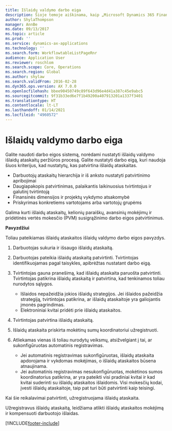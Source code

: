 ```yaml
---
title: Išlaidų valdymo darbo eiga
description: Šioje temoje aiškinama, kaip „Microsoft Dynamics 365 Finance“ galima naudoti darbo eigos sistemą, norint nustatyti išlaidų valdymo išlaidų ataskaitų peržiūros procesą.
author: ShylaThompson
manager: AnnBe
ms.date: 09/13/2017
ms.topic: article
ms.prod: ''
ms.service: dynamics-ax-applications
ms.technology: ''
ms.search.form: WorkflowtableListPageRnr
audience: Application User
ms.reviewer: roschlom
ms.search.scope: Core, Operations
ms.search.region: Global
ms.author: shylaw
ms.search.validFrom: 2016-02-28
ms.dyn365.ops.version: AX 7.0.0
ms.openlocfilehash: bbee90450749c89f643d96e4d41a387c45e9abc5
ms.sourcegitcommit: 9f31b33ed6e7f1b49200a407913201a1337f3401
ms.translationtype: HT
ms.contentlocale: lt-LT
ms.lasthandoff: 01/14/2021
ms.locfileid: "4960572"
---
```

# <a name="expense-management-workflow"></a>Išlaidų valdymo darbo eiga

Galite naudoti darbo eigos sistemą, norėdami nustatyti išlaidų valdymo išlaidų ataskaitų peržiūros procesą. Galite nustatyti darbo eigą, kuri naudoja šiuos kriterijus, kad nustatytų, kas patvirtina išlaidų ataskaitas.

- Darbuotojų ataskaitų hierarchija ir iš anksto nustatyti patvirtinimo apribojimai
- Daugiapakopis patvirtinimas, palaikantis laikinuosius tvirtintojus ir galutinį tvirtintoją
- Finansinės dimensijos ir projektų vykdymo atsakomybė
- Priskyrimas konkretiems vartotojams arba vartotojų grupėms

Galima kurti išlaidų ataskaitų, kelionių paraiškų, avansinių mokėjimų ir pridėtinės vertės mokesčio (PVM) susigrąžinimo darbo eigos patvirtinimus.

**Pavyzdžiui**

Toliau pateikiamas išlaidų ataskaitos išlaidų valdymo darbo eigos pavyzdys.

1. Darbuotojas sukuria ir išsaugo išlaidų ataskaitą.
2. Darbuotojas pateikia išlaidų ataskaitą patvirtinti. Tvirtintojas identifikuojamas pagal taisykles, apibrėžtas nustatant darbo eigą.
3. Tvirtintojas gauna pranešimą, kad išlaidų ataskaita paruošta patvirtinti. Tvirtintojas patikrina išlaidų ataskaitą ir patvirtina, kad tenkinamos toliau nurodytos sąlygos.

    - Išlaidos nepažeidžia jokios išlaidų strategijos. Jei išlaidos pažeidžia strategiją, tvirtintojas patikrina, ar išlaidų ataskaitoje yra galiojantis įmonės pagrindimas.
    - Elektroniniai kvitai pridėti prie išlaidų ataskaitos.

4. Tvirtintojas patvirtina išlaidų ataskaitą.
5. Išlaidų ataskaita priskirta mokėtinų sumų koordinatoriui užregistruoti.
6. Atliekamas vienas iš toliau nurodytų veiksmų, atsižvelgiant į tai, ar sukonfigūruotas automatinis registravimas.

    - Jei automatinis registravimas sukonfigūruotas, išlaidų ataskaita apdorojama ir vykdomas mokėjimas, o išlaidų ataskaitos būsena atnaujinama.
    - Jei automatinis registravimas nesukonfigūruotas, mokėtinos sumos koordinatorius patikrina, ar yra pateikti visi pradiniai kvitai ir kad kvitai suderinti su išlaidų ataskaitos išlaidomis. Visi mokesčių kodai, įvesti išlaidų ataskaitoje, taip pat turi būti patvirtinti kaip teisingi.

Kai šie reikalavimai patvirtinti, užregistruojama išlaidų ataskaita.

Užregistravus išlaidų ataskaitą, leidžiama atlikti išlaidų ataskaitos mokėjimą ir kompensuoti darbuotojo išlaidas.


[!INCLUDE[footer-include](../includes/footer-banner.md)]